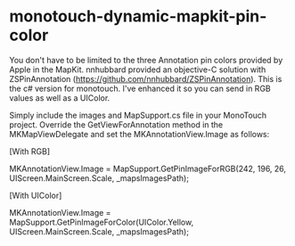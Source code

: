 monotouch-dynamic-mapkit-pin-color
==================================

You don't have to be limited to the three Annotation pin colors provided by Apple in the MapKit. nnhubbard provided an objective-C solution with ZSPinAnnotation (https://github.com/nnhubbard/ZSPinAnnotation). This is the c# version for monotouch. I've enhanced it so you can send in RGB values as well as a UIColor. 

Simply include the images and MapSupport.cs file in your MonoTouch project. Override the GetViewForAnnotation method in the MKMapViewDelegate and set the MKAnnotationView.Image as follows:

[With RGB]

MKAnnotationView.Image = MapSupport.GetPinImageForRGB(242, 196, 26, UIScreen.MainScreen.Scale, _mapsImagesPath);

[With UIColor]

MKAnnotationView.Image = MapSupport.GetPinImageForColor(UIColor.Yellow, UIScreen.MainScreen.Scale, _mapsImagesPath);
